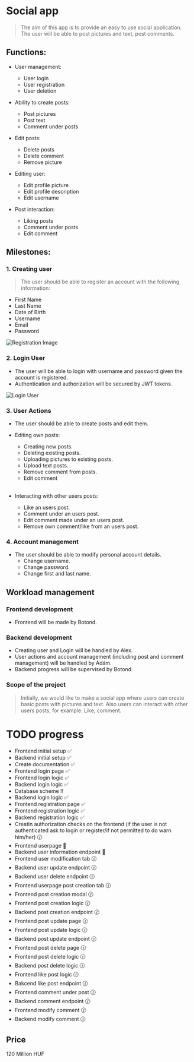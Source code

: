 # Social app

>The aim of this app is to provide an easy to use social application.
The user will be able to post pictures and text, post comments.

## Functions:

- User management:

    - User login
    - User registration
    - User deletion
- Ability to create posts:

    - Post pictures
    - Post text
    - Comment under posts
- Edit posts:

    - Delete posts
    - Delete comment
    - Remove picture
-  Editing user:

    - Edit profile picture
    - Edit profile description
    - Edit username
- Post interaction:

    - Liking posts
    - Comment under posts
    - Edit comment

## Milestones:

### 1. Creating user

>The user should be able to register an account with the following information:
- First Name
- Last Name
- Date of Birth
- Username
- Email
- Password

![Registration Image](images/registration.jpg)

### 2. Login User

- The user will be able to login with username and password given the account is registered.
- Authentication and authorization will be secured by JWT tokens.


![Login User](images/login.jpg)

### 3. User Actions

- The user should be able to create posts and edit them.
- Editing own posts:
    - Creating new posts.
    - Deleting existing posts.
    - Uploading pictures to existing posts.
    - Upload text posts.
    - Remove comment from posts.
    - Edit comment
<br></br>

- Interacting with other users posts:
    - Like an users post.
    - Comment under an users post.
    - Edit comment made under an users post.
    - Remove own comment/like from an users post.

### 4. Account management

- The user should be able to modify personal account details.
    - Change username.
    - Change password.
    - Change first and last name.

## Workload management

### Frontend development

- Frontend will be made by Botond.

### Backend development

- Creating user and Login will be handled by Alex.
- User actions and account management (including post and comment management) will be handled by Ádám.
- Backend progress will be supervised by Botond.

### Scope of the project

>Initially, we would like to make a social app where users can create basic posts with pictures and text. Also users can interact with other users posts, for example: Like, comment.

# TODO progress

- Frontend initial setup :white_check_mark:
- Backend initial setup :white_check_mark:
- Create documentation :white_check_mark:
- Frontend login page :white_check_mark:
- Frontend login logic :white_check_mark:
- Backend login logic :white_check_mark:
- Database scheme :bangbang:
- Backend login logic :white_check_mark:
- Frontend registration page :white_check_mark:
- Frontend registration logic :white_check_mark:
- Backend registration logic :white_check_mark:
- Creatin authorization checks on the frontend (if the user is not authenticated ask to login or register/if not permitted to do warn him/her) :clock130:
- Frontend userpage :arrows_counterclockwise:
- Backend user information endpoint :arrows_counterclockwise:
- Frontend user modification tab :clock130:
- Backend user update endpoint :clock130:
- Backend user delete endpoint :clock130:
- Frontend userpage post creation tab :clock130:
- Frontend post creation modal :clock130:
- Frontend post creation logic :clock130:
- Backend post creation endpoint :clock130:
- Frontend post update page :clock130:
- Frontend post update logic :clock130:
- Backend post update endpoint :clock130:
- Frontend post delete page :clock130:
- Frontend post delete logic :clock130:
- Backend post delete logic :clock130:
- Frontend like post logic :clock130:
- Bakcend like post endpoint :clock130:
- Frontend comment under post :clock130:
- Backend comment endpoint :clock130:
- Frontend modify comment :clock130:
- Backend modify comment :clock130:

## Price

120 Million HUF